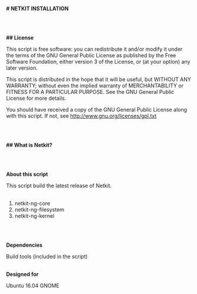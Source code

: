 <b> # NETKIT INSTALLATION </b>

</br>
</br> 

<b> ## License </b>

This script is free software: you can redistribute it and/or modify it under the terms of the GNU General Public License as published by the Free Software Foundation, either version 3 of the License, or (at your option) any later version.

This script is distributed in the hope that it will be useful, but WITHOUT ANY WARRANTY; without even the implied warranty of MERCHANTABILITY or FITNESS FOR A PARTICULAR PURPOSE. See the GNU General Public License for more details.

You should have received a copy of the GNU General Public License along with this script. If not, see http://www.gnu.org/licenses/gpl.txt

</br>
</br>

<b> ## What is Netkit? </b>

</br>
</br>


<b> About this script </b>

This script build the latest release of Netkit.</br>
</br>
1. netkit-ng-core</br>
2. netkit-ng-filesystem</br>
3. netkit-ng-kernel
</br>
</br>

<b> Dependencies </b> 

Build tools (included in the script) 
</br>
</br>

<b> Designed for </b> 

Ubuntu 16.04 GNOME
